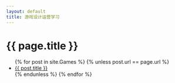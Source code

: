 ```yaml
---
layout: default
title: 游戏设计运营学习
---
```

<h1>{{ page.title }}</h1>

<ul>
{% for post in site.Games %}
  {% unless post.url == page.url %}
    <li><a href="{{ post.url | relative_url }}">{{ post.title }}</a></li>
  {% endunless %}
{% endfor %}
</ul>
